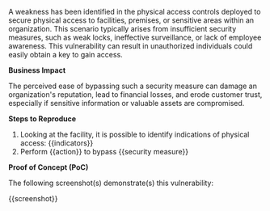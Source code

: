 A weakness has been identified in the physical access controls deployed to secure physical access to facilities, premises, or sensitive areas within an organization. This scenario typically arises from insufficient security measures, such as weak locks, ineffective surveillance, or lack of employee awareness. This vulnerability can result in unauthorized individuals could easily obtain a key to gain access.

**Business Impact**

The perceived ease of bypassing such a security measure can damage an organization's reputation, lead to financial losses, and erode customer trust, especially if sensitive information or valuable assets are compromised.

**Steps to Reproduce**

1. Looking at the facility, it is possible to identify indications of physical access: {{indicators}}
1. Perform {{action}} to bypass {{security measure}}

**Proof of Concept (PoC)**

The following screenshot(s) demonstrate(s) this vulnerability:

{{screenshot}}
